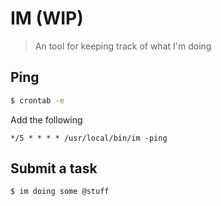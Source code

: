 # IM (WIP)

> An tool for keeping track of what I'm doing

## Ping

``` sh
$ crontab -e
```

Add the following

```
*/5 * * * * /usr/local/bin/im -ping
```

## Submit a task

``` sh
$ im doing some @stuff
```




